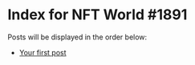 # Index for NFT World #1891
Posts will be displayed in the order below:

- [Your first post](./001-first.md)

